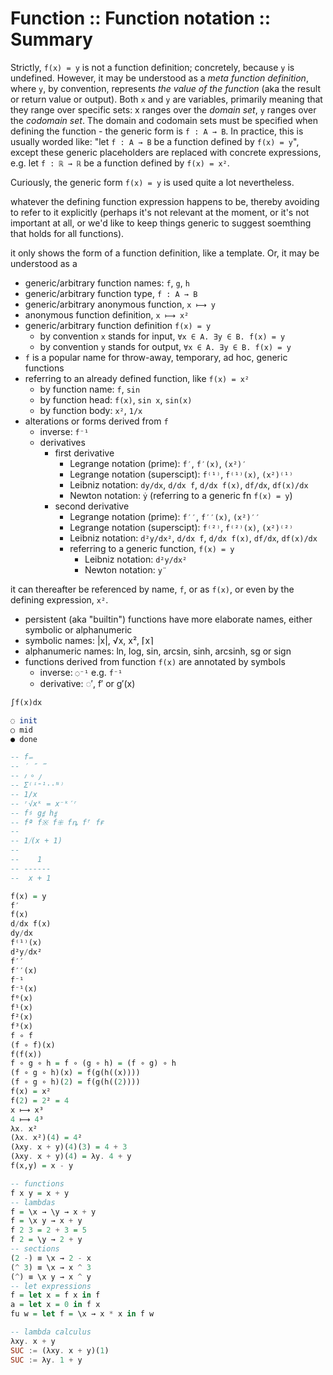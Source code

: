 # Function :: Function notation :: Summary

Strictly, `f(x) = y` is not a function definition; concretely, because `y` is undefined. However, it may be understood as a *meta function definition*, where `y`, by convention, represents *the value of the function* (aka the result or return value or output). Both `x` and `y` are variables, primarily meaning that they range over specific sets: x ranges over the *domain set*, `y` ranges over the *codomain set*. The domain and codomain sets must be specified when defining the function - the generic form is `f : A → B`. In practice, this is usually worded like: "let `f : A → B` be a function defined by `f(x) = y`", except these generic placeholders are replaced with concrete expressions, e.g. let `f : ℝ → ℝ` be a function defined by `f(x) = x²`.

Curiously, the generic form `f(x) = y` is used quite a lot nevertheless. 

whatever the defining function expression happens to be, thereby avoiding to refer to it explicitly (perhaps it's not relevant at the moment, or it's not important at all, or we'd like to keep things generic to suggest soemthing that holds for all functions).

it only shows the form of a function definition, like a template. Or, it may be understood as a 


- generic/arbitrary function names: `f`, `g`, `h`
- generic/arbitrary function type, `f : A → B`
- generic/arbitrary anonymous function, `x ⟼ y`
- anonymous function definition, `x ⟼ x²`
- generic/arbitrary function definition `f(x) = y`
  - by convention `x` stands for input, `∀x ∈ A. ∃y ∈ B. f(x) = y`
  - by convention `y` stands for output, `∀x ∈ A. ∃y ∈ B. f(x) = y`
- `f` is a popular name for throw-away, temporary, ad hoc, generic functions
- referring to an already defined function, like `f(x) = x²`
  - by function name: `f`, `sin`
  - by function head: `f(x)`, `sin x`, `sin(x)`
  - by function body: `x²`, `1/x`
- alterations or forms derived from `f`
  - inverse: `f⁻¹`
  - derivatives
    - first derivative
      - Legrange notation (prime): `f′`, `f′(x)`, `(x²)′`
      - Legrange notation (superscipt): `f⁽¹⁾`, `f⁽¹⁾(x)`, `(x²)⁽¹⁾`
      - Leibniz notation: `dy/dx`, `d/dx f`, `d/dx f(x)`, `df/dx`, `df(x)/dx`
      - Newton notation: `ẏ` (referring to a generic fn `f(x) = y`)
    - second derivative
      - Legrange notation (prime): `f′′`, `f′′(x)`, `(x²)′′`
      - Legrange notation (superscipt): `f⁽²⁾`, `f⁽²⁾(x)`, `(x²)⁽²⁾`
      - Leibniz notation: `d²y/dx²`, `d/dx f`, `d/dx f(x)`, `df/dx`, `df(x)/dx`
      - referring to a generic function, `f(x) = y`
        - Leibniz notation: `d²y/dx²`
        - Newton notation: `y¨`

it can thereafter be referenced by name, `f`, or as `f(x)`, or even by the defining expression, `x²`.


- persistent (aka "builtin") functions have more elaborate names, either symbolic or alphanumeric
- symbolic names: |x|, √x, x², ⌈x⌉
- alphanumeric names: ln, log, sin, arcsin, sinh, arcsinh, sg or sign
- functions derived from function `f(x)` are annotated by symbols
  - inverse: `◌⁻¹` e.g. `f⁻¹`
  - derivative: ◌′, f′ or g′(x)


```hs
∫f(x)dx

◌ init
○ mid
● done

-- f𝆘
-- ′ ″ ‴ 
-- 𝚤 ∘ 𝚥
-- Σ⁽ⁱ⁼¹⋅⋅ᴺ⁾
-- 1/x
-- ʳ√xᵏ = x⁻ᵏ′ʳ
-- f♯ g𝄰 h𝄱
-- fª f※ f⁜ fꝴ fᶠ fғ 
--
-- 1⧸(x + 1)
-- 
--    1
-- ------
--  x + 1

f(x) = y
f′
f(x)
d/dx f(x)
dy/dx
f⁽¹⁾(x)
d²y/dx²
f′′
f′′(x)
f⁻¹
f⁻¹(x)
f⁰(x)
f¹(x)
f²(x)
f³(x)
f ∘ f
(f ∘ f)(x)
f(f(x))
f ∘ g ∘ h = f ∘ (g ∘ h) = (f ∘ g) ∘ h
(f ∘ g ∘ h)(x) = f(g(h((x))))
(f ∘ g ∘ h)(2) = f(g(h((2))))
f(x) = x²
f(2) = 2² = 4
x ⟼ x³
4 ⟼ 4³
λx. x²
(λx. x²)(4) = 4²
(λxy. x + y)(4)(3) = 4 + 3
(λxy. x + y)(4) = λy. 4 + y
f(x,y) = x - y

-- functions
f x y = x + y
-- lambdas
f = \x → \y → x + y
f = \x y → x + y
f 2 3 = 2 + 3 = 5
f 2 = \y → 2 + y
-- sections
(2 -) ≡ \x → 2 - x
(^ 3) ≡ \x → x ^ 3
(^) ≡ \x y → x ^ y
-- let expressions
f = let x = f x in f
a = let x = 0 in f x
fu w = let f = \x → x * x in f w

-- lambda calculus
λxy. x + y
SUC := (λxy. x + y)(1)
SUC := λy. 1 + y

```
